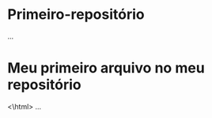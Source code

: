 # Primeiro-repositório 

...
<html>
        <h1> Meu primeiro arquivo no meu repositório</h1>
<\html>
...
